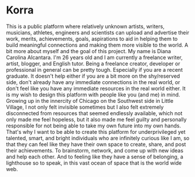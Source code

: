 # Korra
This is a public platform where relatively unknown artists, writers, musicians, athletes, engineers and scientists can upload and advertise their work, merits, achievements, goals, aspirations to aid in helping them to build meaningful connections and making them more visible to the world.
A bit more about myself and the goal of this project.
My name is Diana Carolina Alcantara. I'm 26 years old and I am currently a freelance writer, artist, blogger, and English tutor. Being a freelance creator, developer or professional in general can be pretty tough. Especially if you are a recent graduate. It doesn't help either if you are a bit more on the shy/reserved side, don't already have any immediate connections in the real world, or don't feel like you have any immediate resources in the real world either. 
It is my wish to design this platform with people like you (and me) in mind.
Growing up in the innercity of Chicago on the Southwest side in Little Village, I not only felt invisible sometimes but I also felt extremely disconnected from resources that seemed endlessly available, which not only made me feel hopeless, but it also made me feel guilty and personally responsible for not being able to take my own future into my own hands.
That's why I want to be able to create this platform for underprivileged yet talented, smart, and bright individuals who are infinitely curious like I am, so that they can feel like they have their own space to create, share, and post their achievements. To brainstorm, network, and come up with new ideas and help each other. And to feeling like they have a sense of belonging, a lighthouse so to speak, in this vast ocean of space that is the world wide web.

